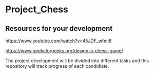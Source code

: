# Project_Chess
## Resources for your development 
 https://www.youtube.com/watch?v=45JDF_wfmi8
 
 https://www.geeksforgeeks.org/design-a-chess-game/
 
 The project development will be divided into different tasks and this repository will track progress of each candidiate.

